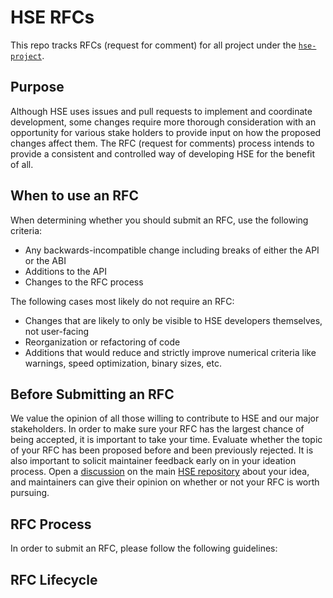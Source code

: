 # HSE RFCs

This repo tracks RFCs (request for comment) for all project under the
[`hse-project`](https://github.com/hse-project).

## Purpose

Although HSE uses issues and pull requests to implement and coordinate
development, some changes require more thorough consideration with an
opportunity for various stake holders to provide input on how the proposed
changes affect them. The RFC (request for comments) process intends to provide
a consistent and controlled way of developing HSE for the benefit of all.

## When to use an RFC

When determining whether you should submit an RFC, use the following criteria:

- Any backwards-incompatible change including breaks of either the API or the
  ABI
- Additions to the API
- Changes to the RFC process

The following cases most likely do not require an RFC:

- Changes that are likely to only be visible to HSE developers themselves,
  not user-facing
- Reorganization or refactoring of code
- Additions that would reduce and strictly improve numerical criteria like
  warnings, speed optimization, binary sizes, etc.

## Before Submitting an RFC

We value the opinion of all those willing to contribute to HSE and our major
stakeholders. In order to make sure your RFC has the largest chance of being
accepted, it is important to take your time. Evaluate whether the topic of your
RFC has been proposed before and been previously rejected. It is also important
to solicit maintainer feedback early on in your ideation process. Open a
[discussion](https://github.com/hse-project/hse/discussions) on the main
[HSE repository](https://github.com/hse-project/hse) about your idea, and
maintainers can give their opinion on whether or not your RFC is worth pursuing.

## RFC Process

In order to submit an RFC, please follow the following guidelines:

## RFC Lifecycle
